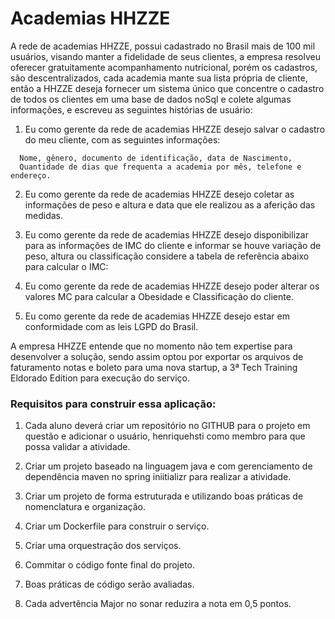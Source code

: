 # Academias HHZZE

A rede de academias HHZZE, possui cadastrado no Brasil mais de 100 mil usuários, visando manter a fidelidade de seus clientes, a empresa resolveu oferecer gratuitamente acompanhamento nutricional, porém os cadastros, são descentralizados, cada academia mante sua lista própria de cliente, então a HHZZE deseja fornecer um sistema único que concentre o cadastro de todos os clientes em uma base de dados noSql e colete algumas informações, e escreveu as seguintes histórias de usuário:


1) Eu como gerente da rede de academias HHZZE desejo salvar o cadastro do meu cliente, com as seguintes informações:

```
  Nome, gênero, documento de identificação, data de Nascimento, 
  Quantidade de dias que frequenta a academia por mês, telefone e endereço.
```

2) Eu como gerente da rede de academias HHZZE desejo coletar as informações de peso e altura e data que ele realizou as a aferição das medidas.


3) Eu como gerente da rede de academias HHZZE desejo disponibilizar para as informações de IMC do cliente e informar se houve variação de peso, altura ou
classificação considere a tabela de referência abaixo para calcular o IMC:                      


4) Eu como gerente da rede de academias HHZZE desejo poder alterar os valores MC para calcular a Obesidade e Classificação do cliente.


5) Eu como gerente da rede de academias HHZZE desejo estar em conformidade com as leis LGPD do Brasil.


A empresa HHZZE entende que no momento não tem expertise para desenvolver a solução, sendo assim optou por exportar os arquivos de faturamento notas e
boleto para uma nova startup, a 3ª Tech Training Eldorado Edition para execução do serviço.

### Requisitos para construir essa aplicação:


1. Cada aluno deverá criar um repositório no GITHUB para o projeto em questão e adicionar o usuário, henriquehsti como membro para que possa validar a
atividade.


2. Criar um projeto baseado na linguagem java e com gerenciamento de dependência maven no spring iniitializr para realizar a atividade.


3. Criar um projeto de forma estruturada e utilizando boas práticas de nomenclatura e organização.


4. Criar um Dockerfile para construir o serviço.


5. Criar uma orquestração dos serviços.


6. Commitar o código fonte final do projeto.


7. Boas práticas de código serão avaliadas.


8. Cada advertência Major no sonar reduzira a nota em 0,5 pontos.
